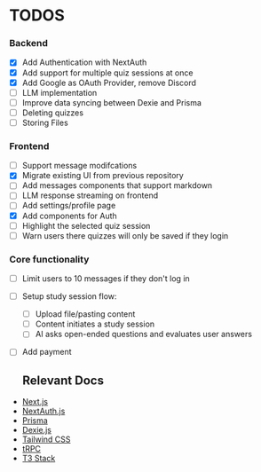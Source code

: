 
# TODOS

### Backend
- [x] Add Authentication with NextAuth
- [x] Add support for multiple quiz sessions at once
- [x] Add Google as OAuth Provider, remove Discord
- [ ] LLM implementation
- [ ] Improve data syncing between Dexie and Prisma
- [ ] Deleting quizzes
- [ ] Storing Files

### Frontend
- [ ] Support message modifcations
- [x] Migrate existing UI from previous repository
- [ ] Add messages components that support markdown
- [ ] LLM response streaming on frontend
- [ ] Add settings/profile page
- [x] Add components for Auth
- [ ] Highlight the selected quiz session
- [ ] Warn users there quizzes will only be saved if they login

### Core functionality
- [ ] Limit users to 10 messages if they don't log in
- [ ] Setup study session flow:
  - [ ] Upload file/pasting content
  - [ ] Content initiates a study session
  - [ ] AI asks open-ended questions and evaluates user answers
- [ ] Add payment

  ## Relevant Docs
- [Next.js](https://nextjs.org)
- [NextAuth.js](https://next-auth.js.org)
- [Prisma](https://prisma.io)
- [Dexie.js](https://dexie.org/docs/)
- [Tailwind CSS](https://tailwindcss.com)
- [tRPC](https://trpc.io)
- [T3 Stack](https://create.t3.gg/)